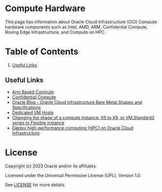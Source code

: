 # Compute Hardware

This page has information about Oracle Cloud Infrastructure (OCI) Compute hardware components such as Intel, AMD, ARM, Confidential Compute, Roving Edge Infrastructure, and Compute on HPC.

# Table of Contents

1. [Useful Links](#useful-links)

## Useful Links

- [Arm Based Compute](https://docs.oracle.com/en-us/iaas/Content/Compute/References/arm.htm)
- [Confidential Compute](https://confluence.oraclecorp.com/confluence/display/EMEACSS/Confidential+Compute?src=contextnavpagetreemode)
- [Oracle Blog - Oracle Cloud Infrastructure Bare Metal Shapes and Specifications](https://blogs.oracle.com/cloud-infrastructure/post/oracle-cloud-infrastructure-bare-metal-shapes-and-specifications)
- [Dedicated VM Hosts](https://docs.oracle.com/en-us/iaas/Content/Compute/Concepts/dedicatedvmhosts.htm)
- [Changing the shape of a compute instance: X5 to X9, or VM.Standard2 series to Flexible instance](https://docs.oracle.com/en-us/iaas/Content/Compute/Tasks/resizinginstances.htm#Changing_the_Shape_of_an_Instance)
- [Deploy high-performance computing (HPC) on Oracle Cloud Infrastructure](https://docs.oracle.com/en/solutions/deploy-hpc-on-oci/index.html#GUID-F216B94E-33C5-44A6-92F8-2DE1E5880242)

# License

Copyright (c) 2023 Oracle and/or its affiliates.

Licensed under the Universal Permissive License (UPL), Version 1.0.

See [LICENSE](https://github.com/oracle-devrel/technology-engineering/blob/folder-structure/LICENSE) for more details.
